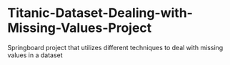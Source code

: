 # Titanic-Dataset-Dealing-with-Missing-Values-Project
Springboard project that utilizes different techniques to deal with missing values in a dataset
